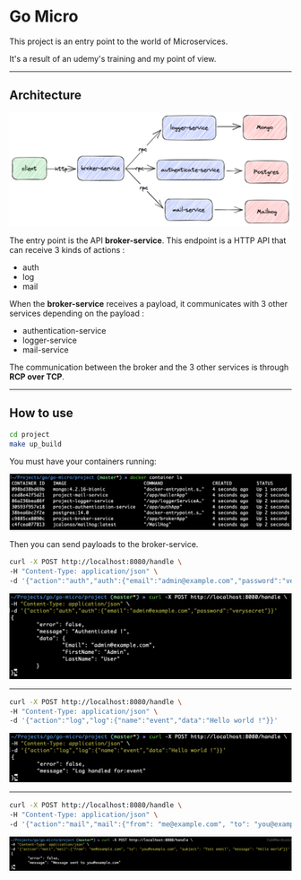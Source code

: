 # Go Micro

This project is an entry point to the world of Microservices.

It's a result of an udemy's training and my point of view.

---

## Architecture

![Alt text](docs/architecture_diagram.png 'Architecture Diagram')

The entry point is the API **broker-service**.
This endpoint is a HTTP API that can receive 3 kinds of actions :

- auth
- log
- mail

When the **broker-service** receives a payload, it communicates with 3 other services depending on the payload :

- authentication-service
- logger-service
- mail-service

The communication between the broker and the 3 other services is through **RCP over TCP**.

---

## How to use

```bash
cd project
make up_build
```

You must have your containers running:

![Alt text](docs/docker_containers.png 'Docker containers')

Then you can send payloads to the broker-service.

```bash
curl -X POST http://localhost:8080/handle \
-H "Content-Type: application/json" \
-d '{"action":"auth","auth":{"email":"admin@example.com","password":"verysecret"}}'
```

![Alt text](docs/auth_request.png 'Authentication request')

---

```bash
curl -X POST http://localhost:8080/handle \
-H "Content-Type: application/json" \
-d '{"action":"log","log":{"name":"event","data":"Hello world !"}}'
```

![Alt text](docs/log_request.png 'Log request')

---

```bash
curl -X POST http://localhost:8080/handle \
-H "Content-Type: application/json" \
-d '{"action":"mail","mail":{"from": "me@example.com", "to": "you@example.com", "subject": "Test email", "message": "Hello world"}}'
```

![Alt text](docs/mail_request.png 'Mail request')
